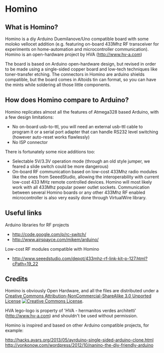 Homino
======

What is Homino?
---------------

Homino is a diy Arduino Duemilanove/Uno compatible board with some moloko vellocet addition
(e.g. featuring on-board 433Mhz RF transceiver for experiments on home-automation and microcontroller communication).
Homino is an open-hardware project by HVA (http://www.hv-a.com)

The board is based on Arduino open-hardware design, but revised in order to be made using a single-sided copper board and low-tech techniques like toner-transfer etching.
The connectors in Homino are arduino shields compatible, but the board comes in Altoids tin can format, so you can have the mints while soldering all those little components.


How does Homino compare to Arduino?
-----------------------------------

Homino replicates almost all the features of Atmega328 based Arduino, with a few design limitations:

- No on-board usb-to-ttl, you will need an external usb-ttl cable to program it or a serial port adapter that can handle RS232 level switching (however auto-reset works flawlessly)
- No ISP connector

There is fortunately some nice additions too:

- Selectable 5V/3.3V operation mode (through an old style jumper, we feared a slide switch could be more dangerous)
- On-board RF communication based on low-cost 433Mhz radio modules like the ones from SeeedStudio, allowing the interoperability with current low-cost 433 MHz remote controlled devices. Homino will most likely work with all 433Mhz popular power outlet sockets.
Communication between several Homino boards or any other 433Mhz RF enabled microcontroller is also very easily done through VirtualWire library.


Useful links
------------

Arduino libraries for RF projects
- http://code.google.com/p/rc-switch/
- http://www.airspayce.com/mikem/arduino/

Low-cost RF modules compatible with Homino
- http://www.seeedstudio.com/depot/433mhz-rf-link-kit-p-127.html?cPath=19_22

Credits
-------

Homino is obviously Open Hardware, and all the files are distributed under a
<a rel="license" href="http://creativecommons.org/licenses/by-nc-sa/3.0/">Creative Commons Attribution-NonCommercial-ShareAlike 3.0 Unported License</a>
<a rel="license" href="http://creativecommons.org/licenses/by-nc-sa/3.0/"><img alt="Creative Commons License" style="border-width:0" src="http://i.creativecommons.org/l/by-nc-sa/3.0/88x31.png" /></a>.

HVA lego-logo is property of 'HVA - hermanitos verdes architetti' (http://www.hv-a.com) and shouldn't be used without permission.


Homino is inspired and based on other Arduino compatible projects, for example:

http://hacks.ayars.org/2013/05/ayrduino-single-sided-arduino-clone.html
http://vonkonow.com/wordpress/2012/10/nanino-the-diy-friendly-arduino
